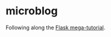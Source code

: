 # microblog

Following along the [Flask mega-tutorial](https://blog.miguelgrinberg.com/post/the-flask-mega-tutorial-part-i-hello-world).

